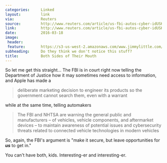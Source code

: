 ```yaml
---
categories:     Linked
layout:         link
via:            Reuters
source:         http://www.reuters.com/article/us-fbi-autos-cyber-idUSKCN0WK0BB
link:           http://www.reuters.com/article/us-fbi-autos-cyber-idUSKCN0WK0BB
date:           2016-03-18
image:
 header:
 feature:       https://s3-us-west-2.amazonaws.com/www.jimmylittle.com/post-images/FBI-header.png
subheading:     Do they think we don't notice this stuff?
title:          Both Sides of Their Mouth
---
```


So let me get this straight...  The FBI is in court right now telling the Department of Justice how it may sometimes need access to information, and Apple has made a 

> deliberate marketing decision to engineer its products so the government cannot search them, even with a warrant

<!-- more -->  
while at the same time, telling automakers 

> The FBI and NHTSA are warning the general public and manufacturers – of vehicles, vehicle components, and aftermarket devices – to maintain awareness of potential issues and cybersecurity threats related to connected vehicle technologies in modern vehicles  
  
So, again, the FBI's argument is "make it secure, but leave opportunities for ***us*** to get in."  

You can't have both, kids.  Interesting-er and interesting-er.